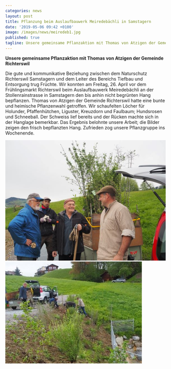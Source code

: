 ```yaml
---
categories: news
layout: post
title: Pflanzung beim Auslaufbauwerk Meiredebächli in Samstagern 
date: '2019-05-06 09:42 +0100'
image: /images/news/meiredeb1.jpg
published: true
tagline: Unsere gemeinsame Pflanzaktion mit Thomas von Atzigen der Gemeinde Richterswil
---
```


**Unsere gemeinsame Pflanzaktion mit Thomas von Atzigen der Gemeinde Richterswil**   


Die gute und kommunikative Beziehung zwischen dem Naturschutz Richterswil Samstagern und dem Leiter des Bereichs Tiefbau und Entsorgung trug Früchte. Wir konnten am Freitag, 26. April vor dem Frühlingsmarkt Richterswil beim Auslaufbauwerk Meiredebächli an der Stollenrainstrasse in Samstagern den bis anhin nicht begrünten Hang bepflanzen. Thomas von Atzigen der Gemeinde Richterswil hatte eine bunte und heimische Pflanzenwahl getroffen. Wir schaufelten Löcher für Holunder, Pfaffenhütchen, Liguster, Kreuzdorn und Faulbaum; Hundsrosen und Schneeball. Der Schweiss lief bereits und der Rücken machte sich in der Hanglage bemerkbar. Das Ergebnis belohnte unsere Arbeit; die Bilder zeigen den frisch bepflanzten Hang. Zufrieden zog unsere Pflanzgruppe ins Wochenende. 


<img class="float-left mr-20" src="/images/news/meired4.jpg" />




<img class="float-right ml-20" src="/images/news/meired5.jpg" />
